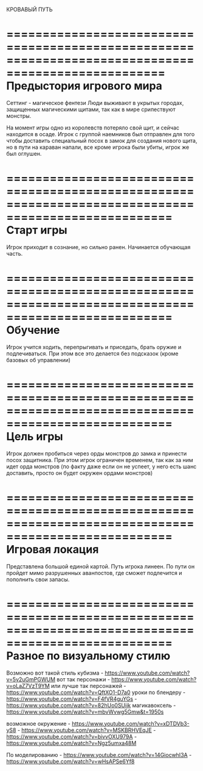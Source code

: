 ﻿КРОВАВЫЙ ПУТЬ

====================================================================================================
Предыстория игрового мира
=====================================================================================================
Сеттинг - магическое фентези
Люди выживают в укрытых городах, защищенных магическими щитами, так как в мире срипествуют монстры.

На момент игры одно из королевств потеряло свой щит, и сейчас находится в осаде.
Игрок с группой наемников был отправлен для того чтобы доставить специальный посох в замок для создания нового щита, но в пути на караван напали, все кроме игрока были убиты, игрок же был оглушен.

=====================================================================================================
Старт игры
=====================================================================================================
Игрок приходит в сознание, но сильно ранен. Начинается обучающая часть.

=====================================================================================================
Обучение
=====================================================================================================
Игрок учится ходить, перепрыгивать и приседать, брать оружие и подлечиваться. При этом все это делается без подсказок (кроме базовых об управлении)

=====================================================================================================
Цель игры
=====================================================================================================
Игрок должен пробиться через орды монстров до замка и принести посох защитника.
При этом игрок ограничен временем, так как за ним идет орда монстров (по факту даже если он не успеет, у него есть шанс доставить, просто он будет окружен ордами монстров)

=====================================================================================================
Игровая локация
=====================================================================================================
Представлена большой единой картой. Путь игрока линеен. По пути он пройдет мимо разрушенных аванпостов, где сможет подлечится и пополнить свои запасы.

=====================================================================================================
Разное по визуальному стилю
=====================================================================================================
Возможно вот такой стиль кубизма - https://www.youtube.com/watch?v=5v2uGmPGWUM
вот так персонажи - https://www.youtube.com/watch?v=oLaZ7VzT9YM
или лучше так персонажей - https://www.youtube.com/watch?v=QftXO1-D7a0
уроки по блендеру	- https://www.youtube.com/watch?v=F4fVR4guYGs
					- https://www.youtube.com/watch?v=82hUo0SUijk
магикавоксель		- https://www.youtube.com/watch?v=mbvWvwg5Gmw&t=1950s


возможное окружение - https://www.youtube.com/watch?v=xDTDVb3-yS8
					- https://www.youtube.com/watch?v=MSKBRHVEqJE
					- https://www.youtube.com/watch?v=bivvOXU979A
					- https://www.youtube.com/watch?v=Ngz5umxa48M

По моделированию	- https://www.youtube.com/watch?v=14GiocwhI3A
					- https://www.youtube.com/watch?v=wHsAPSe6Yf8
